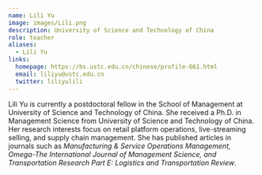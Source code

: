 ```yaml
---
name: Lili Yu
image: images/Lili.png
description: University of Science and Technology of China
role: teacher
aliases:
  - Lili Yu
links:
  homepage: https://bs.ustc.edu.cn/chinese/profile-661.html
  email: liliyu@ustc.edu.cn
  twitter: liliyulili
---
```


Lili Yu is currently a postdoctoral fellow in the School of Management at University of Science and Technology of China. She received a Ph.D. in Management Science from University of Science and Technology of China. Her research interests focus on retail platform operations, live-streaming selling, and supply chain management. She has published articles in journals such as *Manufacturing & Service Operations Management, Omega-The International Journal of Management Science, and Transportation Research Part E: Logistics and Transportation Review*.
